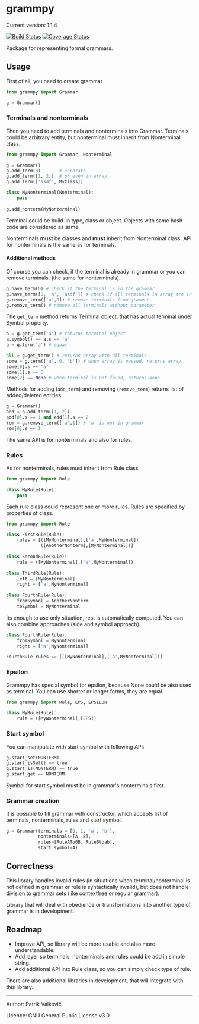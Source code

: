 # grammpy

Current version: 1.1.4

[![Build Status](https://travis-ci.org/PatrikValkovic/grammpy.svg?branch=master)](https://travis-ci.org/PatrikValkovic/grammpy)
[![Coverage Status](https://coveralls.io/repos/github/PatrikValkovic/grammpy/badge.svg?branch=master)](https://coveralls.io/github/PatrikValkovic/grammpy?branch=master)

Package for representing formal grammars.

## Usage

First of all, you need to create grammar

```python
from grammpy import Grammar

g = Grammar()
```

### Terminals and nonterminals

Then you need to add terminals and nonterminals into Grammar. 
Terminals could be arbitrary entity, but nonterminal must inherit from Nonterminal class.

```python
from grammpy import Grammar, Nonterminal

g = Grammar()
g.add_term(0)       # separate
g.add_term([1, 2])  # or even in array
g.add_term(['asdf', MyClass])

class MyNonterminal(Nonterminal):
    pass
    
g.add_nonterm(MyNonterminal)
```

Terminal could be build-in type, class or object. Objects with same hash code are considered as same.

Nonterminals **must** be classes and **must** inherit from Nonterminal class. 
API for nonterminals is the same as for terminals.

#### Additional methods

Of course you can check, if the terminal is already in grammar or you can remove terminals.
(the same for nonterminals).

```python
g.have_term(0) # check if the terminal is in the grammar
g.have_term([0, 'a', 'asdf']) # check if all terminals in array are in grammar
g.remove_term(['a',0]) # remove terminals from grammar
g.remove_term() # remove all terminals without parameter
```

The `get_term` method returns Terminal object, that has actual terminal under Symbol property.

```python
a = g.get_term('a') # returns terminal object
a.symbol() == a.s == 'a'
a = g.term('a') # equal

all = g.get_term() # returns array with all terminals
some = g.term(['a', 0, 'b']) # when array is passed, returns array
some[0].s == 'a'
some[1].s == 0
some[2] == None # when terminal is not found, returns None
```

Methods for adding (`add_term`) and removing (`remove_term`) returns list of added/deleted entities.

```python
g = Grammar()
add = g.add_term([1, 2])
add[0].s == 1 and add[1].s == 2
rem = g.remove_term(['a',1]) # 'a' is not in grammar
rem[0].s == 1
```

The same API is for nonterminals and also for rules.

### Rules

As for nonterminals, rules must inherit from Rule class

```python
from grammpy import Rule

class MyRule(Rule):
    pass
```

Each rule class could represent one or more rules. 
Rules are specified by properties of class.



```python
from grammpy import Rule

class FirstRule(Rule):
    rules = [([MyNonterminal],['a',MyNonterminal]),
             ([AnotherNonterm],[MyNonterminal])]
    
class SecondRule(Rule):
    rule = ([MyNonterminal],['a',MyNonterminal])
    
class ThirdRule(Rule):
    left = [MyNonterminal]
    right = ['a',MyNonterminal]
    
class FourthRule(Rule):
    fromSymbol = AnotherNonterm
    toSymbol = MyNonterminal
```

Its enough to use only situation, rest is automatically computed.
You can also combine approaches (side and symbol approach).

```python
class FourthRule(Rule):
    fromSymbol = MyNonterminal
    right = ['a',MyNonterminal]

FourthRule.rules == [([MyNonterminal],['a',MyNonterminal])]
``` 

### Epsilon

Grammpy has special symbol for epsilon, because None could be also used as terminal.
You can use shorter or longer forms, they are equal.

```python
from grammpy import Rule, EPS, EPSILON

class MyRule(Rule):
    rule = ([MyNonterminal],[EPS])
```

### Start symbol

You can manipulate with start symbol with following API:

```python
g.start_set(NONTERM)
g.start_isSet() == true
g.start_is(NONTERM) == true
g.start_get == NONTERM
```

Symbol for start symbol must be in grammar's nonterminals first.

### Grammar creation

It is possible to fill grammar with constructor, which accepts list of terminals, nonterminals, rules and start symbol.

```python
g = Grammar(terminals = [0, 1, 'a', 'b'],
            nonterminals=[A, B],
            rules=[RuleATo0B, RuleBtoab],
            start_symbol=A)
```

## Correctness

This library handles invalid rules
(in situations when terminal/nonterminal is not defined in grammar or rule is syntactically invalid),
but does not handle division to grammar sets (like contextfree or regular grammar).

Library that will deal with obedience or transformations into another type of grammar is in development.

## Roadmap

- Improve API, so library will be more usable and also more understandable.
- Add layer so terminals, nonterminals and rules could be add in simple string.
- Add additional API into Rule class, so you can simply check type of rule.

There are also additional libraries in development, that will integrate with this library.

-----

Author: Patrik Valkovič

Licence: GNU General Public License v3.0
